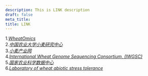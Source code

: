 ```yaml
---
description: This is LINK description
draft: false
meta_title: 
title: LINK
---
```


1.*[WheatOmics](http://wheatomics.sdau.edu.cn/)*  
2.*[中国农业大学小麦研究中心](http://wheat.cau.edu.cn/zh/index.html)*  
3.*[小麦产业网](https://wheat.100ppi.com/)*  
4.*[International Wheat Genome Sequencing Consortium, (IWGSC)](https://www.wheatgenome.org/)*  
5.*[国家农业科学数据中心](https://www.agridata.cn/#/home)*  
6.*[Laboratory of wheat abiotic stress tolerance](https://www.iwheat.net/)*  
